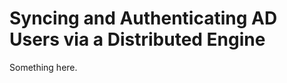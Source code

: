 [title]: # (Syncing and Authenticating AD Users via a Distributed Engine)
[tags]: # (XXX)
[priority]: # (1376)
# Syncing and Authenticating AD Users via a Distributed Engine
Something here.
